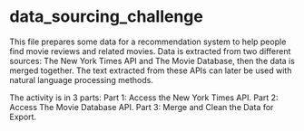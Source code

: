 # data_sourcing_challenge

This file prepares some data for a recommendation system to help people find movie reviews and related movies.  Data is extracted from two different sources: The New York Times API and The Movie Database, then the data is merged together. The text extracted from these APIs can later be used with natural language processing methods.

The activity is in 3 parts:
Part 1: Access the New York Times API.
Part 2: Access The Movie Database API.
Part 3: Merge and Clean the Data for Export.
